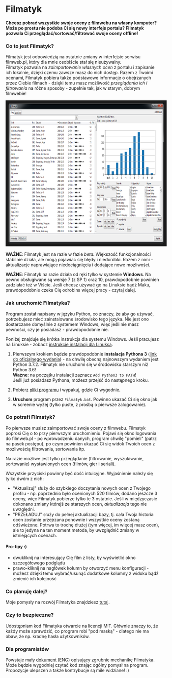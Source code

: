 # Filmatyk
**Chcesz pobrać wszystkie swoje oceny z filmwebu na własny komputer?
Może po prostu nie podoba Ci się nowy interfejs portalu?
Filmatyk pozwala Ci przeglądać/sortować/filtrować swoje oceny offline!**

### Co to jest **Filmatyk**?
Filmatyk jest odpowiedzią na ostatnie zmiany w interfejsie serwisu filmweb.pl, który dla mnie osobiście stał się nieużywalny.  
Filmatyk pozwala na *zaimportowanie własnych ocen* z portalu i zapisanie ich lokalnie, dzięki czemu zawsze masz do nich dostęp.
Razem z Twoimi ocenami, Filmatyk pobiera także podstawowe informacje o obejrzanych przez Ciebie filmach -
dzięki temu masz możliwość *przeglądania ich i filtrowania* na różne sposoby - zupełnie tak, jak w starym, dobrym filmwebie!

<a href="https://raw.githubusercontent.com/Noiredd/Filmatyk/master/readme/screenshot.png">
<img src="https://raw.githubusercontent.com/Noiredd/Filmatyk/master/readme/screenshot.png" width="900" height="453" border="10" alt="Kliknij by zobaczyć w większym rozmiarze" /></a>

**WAŻNE**: Filmatyk jest na razie w fazie *beta*.
Większość funkcjonalności stabilnie działa, ale mogą pojawiać się błędy i niedoróbki.
Razem z nimi - aktualizacje naprawiające niedociągnięcia i dodające nowe możliwości.

**WAŻNE**: Filmatyk na razie działa od ręki tylko w systemie **Windows**.
Na pewno obsługiwane są wersje 7 (z SP 1) oraz 10, prawdopodobnie powinien zadziałać też w Viście.
Jeśli chcesz używać go na Linuksie bądź Maku, prawdopodobnie czeka Cię odrobina więcej pracy - czytaj dalej.

### Jak uruchomić Filmatyka?
Program został napisany w języku Python, co znaczy, że aby go używać,
potrzebujesz mieć zainstalowane środowisko tego języka.
Nie jest ono dostarczane domyślnie z systemem Windows,
więc jeśli nie masz pewności, czy je posiadasz - prawdopodobnie nie.

Poniżej znajduje się krótka instrukcja dla systemu Windows.
Jeśli pracujesz na Linuksie - zobacz [instrukcję instalacji dla Linuksa](readme/LINUX.md).

1. Pierwszym krokiem będzie prawdopodobnie **instalacja Pythona 3** ([link do oficjalnego wydania](https://www.python.org/downloads/)) -
na chwilę obecną najnowszym wydaniem jest Python 3.7.2.
Filmatyk nie uruchomi się w środowisku starszym niż Python 3.6!  
**Ważne:** na początku instalacji zaznacz `Add Python3 to PATH`!  
Jeśli już posiadasz Pythona, możesz przejść do następnego kroku.

2. Pobierz [pliki programu](https://github.com/Noiredd/Filmatyk/archive/v1.0.0-beta.1.zip) i wypakuj, gdzie Ci wygodnie.

3. **Uruchom** program przez `Filmatyk.bat`.
Powinno ukazać Ci się okno jak w screenie wyżej (tylko puste, z prośbą o pierwsze zalogowanie).

### Co potrafi Filmatyk?
Po pierwsze musisz zaimportować swoje oceny z filmwebu.
Filmatyk poprosi Cię o to przy pierwszym uruchomieniu.
Pojawi się okno logowania do filmweb.pl - po wprowadzeniu danych, program chwilę "pomieli" (patrz na pasek postępu), po czym powinien ukazać Ci się widok Twoich ocen z możliwością filtrowania, sortowania itp.

Na razie możliwe jest tylko przeglądanie (filtrowanie, wyszukiwanie, sortowanie)
wystawionych ocen (filmów, gier i seriali).

Wszystkie przyciski powinny być dość intuicyjne. Wyjaśnienie należy się tylko dwóm z nich:
* "Aktualizuj" służy do szybkiego doczytania nowych ocen z Twojego profilu - np. poprzednio było ocenionych 520 filmów, dodano jeszcze 3 oceny, więc Filmatyk pobierze tylko te 3 ostatnie.
Jeśli w międzyczasie dokonano zmiany którejś ze starszych ocen, *aktualizacja* tego nie uwzględni.
* "PRZEŁADUJ" służy do pełnej aktualizacji bazy, tj. cała Twoja historia ocen zostanie przejrzana ponownie i wszystkie oceny zostaną odświeżone.
Potrwa to trochę dłużej (tym więcej, im więcej masz ocen), ale to jedyna na ten moment metoda, by uwzględnić zmiany w istniejących ocenach.

#### Pro-tipy :)
* dwukliknij na interesujący Cię film z listy, by wyświetlić okno szczegółowego podglądu
* prawo-kliknij na nagłówek kolumn by otworzyć menu konfiguracji - możesz dzięki temu wybrać/usunąć dodatkowe kolumny z widoku bądź zmienić ich kolejność

### Co planuję dalej?
Moje pomysły na rozwój Filmatyka znajdziesz [tutaj](https://github.com/Noiredd/Filmatyk/issues?q=is%3Aopen+is%3Aissue+label%3Aenhancement).

### Czy to bezpieczne?
Udostępniam kod Filmatyka otwarcie na licencji MIT.
Głównie znaczy to, że każdy może sprawdzić, co program robi "pod maską" - dlatego nie ma obaw, że np. kradnę hasła użytkowników.

### Dla programistów
Powstaje mały [dokument](readme/HOWITWORKS.md) (ENG) opisujący zgrubnie mechanikę Filmatyka.
Może będzie wygodniej czytać kod znając ogólny pomysł na program.  
Propozycje ulepszeń a także kontrybucje są mile widziane! :)
